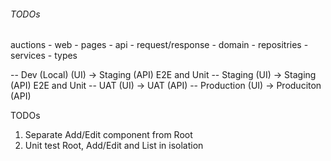 ###### TODOs

auctions - web - pages - api - request/response - domain - repositries - services - types

-- Dev (Local) (UI) -> Staging (API)
E2E and Unit
-- Staging (UI) -> Staging (API)
E2E and Unit
-- UAT (UI) -> UAT (API)
-- Production (UI) -> Produciton (API)

TODOs

1. Separate Add/Edit component from Root
2. Unit test Root, Add/Edit and List in isolation
